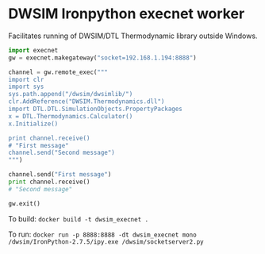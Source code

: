 # DWSIM Ironpython execnet worker

Facilitates running of DWSIM/DTL Thermodynamic library outside Windows.

```python
import execnet
gw = execnet.makegateway("socket=192.168.1.194:8888")

channel = gw.remote_exec("""
import clr
import sys
sys.path.append("/dwsim/dwsimlib/")
clr.AddReference("DWSIM.Thermodynamics.dll")
import DTL.DTL.SimulationObjects.PropertyPackages
x = DTL.Thermodynamics.Calculator()
x.Initialize()

print channel.receive()
# "First message"
channel.send("Second message")
""")

channel.send("First message")
print channel.receive()
# "Second message"

gw.exit()
```

To build: `docker build -t dwsim_execnet .`

To run: `docker run -p 8888:8888 -dt dwsim_execnet mono /dwsim/IronPython-2.7.5/ipy.exe /dwsim/socketserver2.py`
